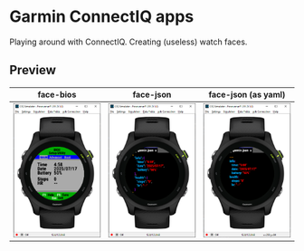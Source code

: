 # Garmin ConnectIQ apps
Playing around with ConnectIQ. Creating (useless) watch faces.

## Preview

| face-bios | face-json | face-json (as yaml) |
| -- | -- | -- |
| ![Preview](https://github.com/blouin/Garmin/blob/main/.docs/bios.png) | ![Preview](https://github.com/blouin/Garmin/blob/main/.docs/json.png) | ![Preview](https://github.com/blouin/Garmin/blob/main/.docs/yaml.png) |
